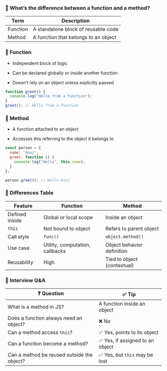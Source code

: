  ### 📌 What’s the difference between a function and a method?
| Term     | Description                          |
| -------- | ------------------------------------ |
| Function | A standalone block of reusable code  |
| Method   | A function that belongs to an object |


### 🔹 Function
- Independent block of logic

- Can be declared globally or inside another function

- Doesn’t rely on an object unless explicitly passed

```js
function greet() {
  console.log("Hello from a function");
}
greet(); // Hello from a function
```

### 🔹 Method
- A function attached to an object

- Accesses this referring to the object it belongs to
```js
const person = {
  name: "Anuj",
  greet: function () {
    console.log("Hello", this.name);
  }
};

person.greet(); // Hello Anuj

```

### 🔁 Differences Table
| Feature        | Function                        | Method                      |
| -------------- | ------------------------------- | --------------------------- |
| Defined inside | Global or local scope           | Inside an object            |
| `this`         | Not bound to object             | Refers to parent object     |
| Call style     | `func()`                        | `object.method()`           |
| Use case       | Utility, computation, callbacks | Object behavior definition  |
| Reusability    | High                            | Tied to object (contextual) |


### 💬 Interview Q&A
| ❓ Question                                 | ✅ Tip                           |
| ------------------------------------------ | ------------------------------- |
| What is a method in JS?                    | A function inside an object     |
| Does a function always need an object?     | ❌ No                            |
| Can a method access `this`?                | ✅ Yes, points to its object     |
| Can a function become a method?            | ✅ Yes, if assigned to an object |
| Can a method be reused outside the object? | ✅ Yes, but `this` may be lost   |

